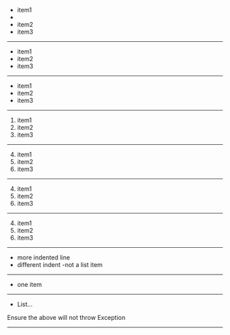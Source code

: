 - item1
- 
- item2
- item3

---

* item1
* item2
* item3

---

+ item1
+ item2
+ item3

---

1. item1
2. item2
4. item3

---

4.   item1
12.  item2
125. item3

---

4. item1
12. item2
125. item3

---

  4. item1
 12. item2
125. item3

---

-   more indented line
- different indent
-not a list item

---

- one item

---

- List...

  

Ensure the above will not throw Exception

---